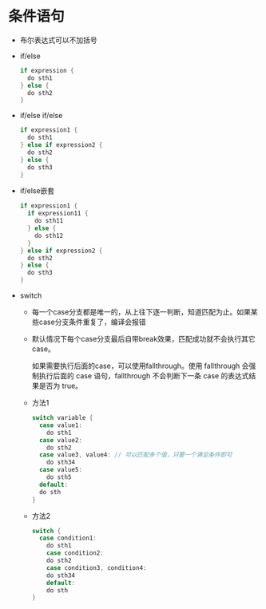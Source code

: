 # 条件语句

* 布尔表达式可以不加括号

* if/else

  ```go
  if expression {
    do sth1
  } else {
    do sth2
  }
  ```

* if/else if/else

  ```go
  if expression1 {
    do sth1
  } else if expression2 {
    do sth2
  } else {
    do sth3
  }
  ```

* if/else嵌套

  ```go
  if expression1 {
    if expression11 {
      do sth11
    } else {
      do sth12
    }
  } else if expression2 {
    do sth2
  } else {
    do sth3
  }
  ```

* switch

  * 每一个case分支都是唯一的，从上往下逐一判断，知道匹配为止。如果某些case分支条件重复了，编译会报错

  * 默认情况下每个case分支最后自带break效果，匹配成功就不会执行其它case。

    如果需要执行后面的case，可以使用fallthrough。使用 fallthrough 会强制执行后面的 case 语句，fallthrough 不会判断下一条 case 的表达式结果是否为 true。

  * 方法1

    ```go
    switch variable {
      case value1:
        do sth1
      case value2:
        do sth2
      case value3, value4: // 可以匹配多个值，只要一个满足条件即可
        do sth34
      case value5:
        do sth5
      default:
      do sth
    }
    ```

  * 方法2

    ```go
    switch {
      case condition1:
      	do sth1
    	case condition2:
      	do sth2
    	case condition3, condition4:
      	do sth34
    	default:
      	do sth
    }
    ```